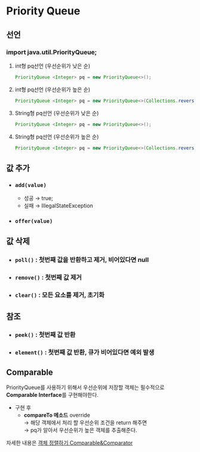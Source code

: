 # Priority Queue
## 선언
### import java.util.PriorityQueue;
1. int형 pq선언 (우선순위가 낮은 순)
    ```Java
    PriorityQueue <Integer> pq = new PriorityQueue<>();
    ```
2. int형 pq선언 (우선순위가 높은 순)
    ```Java
    PriorityQueue <Integer> pq = new PriorityQueue<>(Collections.reverseOrder());
    ```
3. String형 pq선언 (우선순위가 낮은 순)
    ```Java
    PriorityQueue <Integer> pq = new PriorityQueue<>();
    ```
4. String형 pq선언 (우선순위가 높은 순)
    ```Java
    PriorityQueue <Integer> pq = new PriorityQueue<>(Collections.reverseOrder());
    ```

## 값 추가
- ### `add(value)` 
    - 성공 → true;
    - 실패 → IllegalStateException
- ### `offer(value)`

## 값 삭제
- ### `poll()` : 첫번째 값을 반환하고 제거, 비어있다면 null
- ### `remove()` : 첫번째 값 제거
- ### `clear()` : 모든 요소를 제거, 초기화

## 참조
- ### `peek()` : 첫번째 값 반환
- ### `element()` : 첫번째 값 반환, 큐가 비어있다면 예외 발생

## Comparable
PriorityQueue를 사용하기 위해서 우선순위에 저장할 객체는 필수적으로 **Comparable Interface**를 구현해야한다.

- 구현 후 
    - **compareTo 메소드** override <br>
    → 해당 객체에서 처리 할 우선순위 조건을 return 해주면 </br>
    → pq가 알아서 우선순위가 높은 객체를 추출해준다.

자세한 내용은 [객체 정렬하기 Comparable&Comparator](/Study/JAVA/Comparable&Comparator.md)